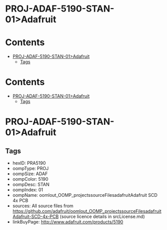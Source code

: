 
PROJ-ADAF-5190-STAN-01>Adafruit
===============================

Contents
========

* [PROJ-ADAF-5190-STAN-01>Adafruit](#proj-adaf-5190-stan-01adafruit)
	* [Tags](#tags)

Contents
========

* [PROJ-ADAF-5190-STAN-01>Adafruit](#proj-adaf-5190-stan-01adafruit)
	* [Tags](#tags)

# PROJ-ADAF-5190-STAN-01>Adafruit

## Tags

- hexID: PRA5190
- oompType: PROJ
- oompSize: ADAF
- oompColor: 5190
- oompDesc: STAN
- oompIndex: 01
- oompName: oomlout_OOMP_projectssourceFilesadafruitAdafruit SCD 4x PCB
- sources: All source files from https://github.com/adafruit/oomlout_OOMP_projectssourceFilesadafruitAdafruit-SCD-4x-PCB (source licence details in srcLicense.md)
- linkBuyPage: http://www.adafruit.com/products/5190
